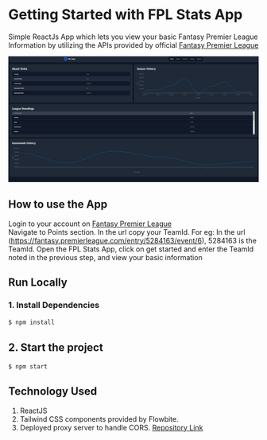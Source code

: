 # Getting Started with FPL Stats App

Simple ReactJs App which lets you view your basic Fantasy Premier League Information by utilizing the APIs provided by official [Fantasy Premier League](https://www.postman.com/altimetry-operator-38323786/workspace/fantasy-premier-league/documentation/15391879-32b73369-4fc4-4e48-b566-acefc7125bed)

![FPL Stats Screenshot](https://github.com/AkashSinha96/fantasy-premier-league-stats/blob/master/Content/demo-screenshot.png)

## How to use the App

Login to your account on [Fantasy Premier League](https://fantasy.premierleague.com/)  
Navigate to Points section. In the url copy your TeamId. For eg: In the url (https://fantasy.premierleague.com/entry/5284163/event/6), 5284163 is the TeamId.
Open the FPL Stats App, click on get started and enter the TeamId noted in the previous step, and view your basic information

## Run Locally
### 1. Install Dependencies
```sh
$ npm install
```
## 2. Start the project
```sh
$ npm start
```

## Technology Used
 1. ReactJS
 2. Tailwind CSS components provided by Flowbite.
 3. Deployed proxy server to handle CORS. [Repository Link](https://github.com/AkashSinha96/fantasy-premier-league-stats-api-handler) 
